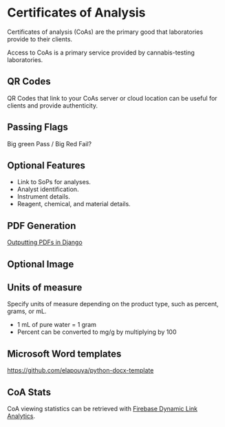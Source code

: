 # Certificates of Analysis

Certificates of analysis (CoAs) are the primary good that laboratories provide to their clients.

Access to CoAs is a primary service provided by cannabis-testing laboratories.

## QR Codes

QR Codes that link to your CoAs server or cloud location can be useful for clients and provide authenticity.

## Passing Flags

Big green Pass / Big Red Fail?

## Optional Features

* Link to SoPs for analyses.
* Analyst identification.
* Instrument details.
* Reagent, chemical, and material details.

## PDF Generation

[Outputting PDFs in Django](https://docs.djangoproject.com/en/3.1/howto/outputting-pdf/)


## Optional Image


## Units of measure

Specify units of measure depending on the product type, such as percent, grams, or mL.

- 1 mL of pure water = 1 gram
- Percent can be converted to mg/g by multiplying by 100

## Microsoft Word templates

https://github.com/elapouya/python-docx-template

## CoA Stats

CoA viewing statistics can be retrieved with [Firebase Dynamic Link Analytics](https://firebase.google.com/docs/reference/dynamic-links/analytics).
